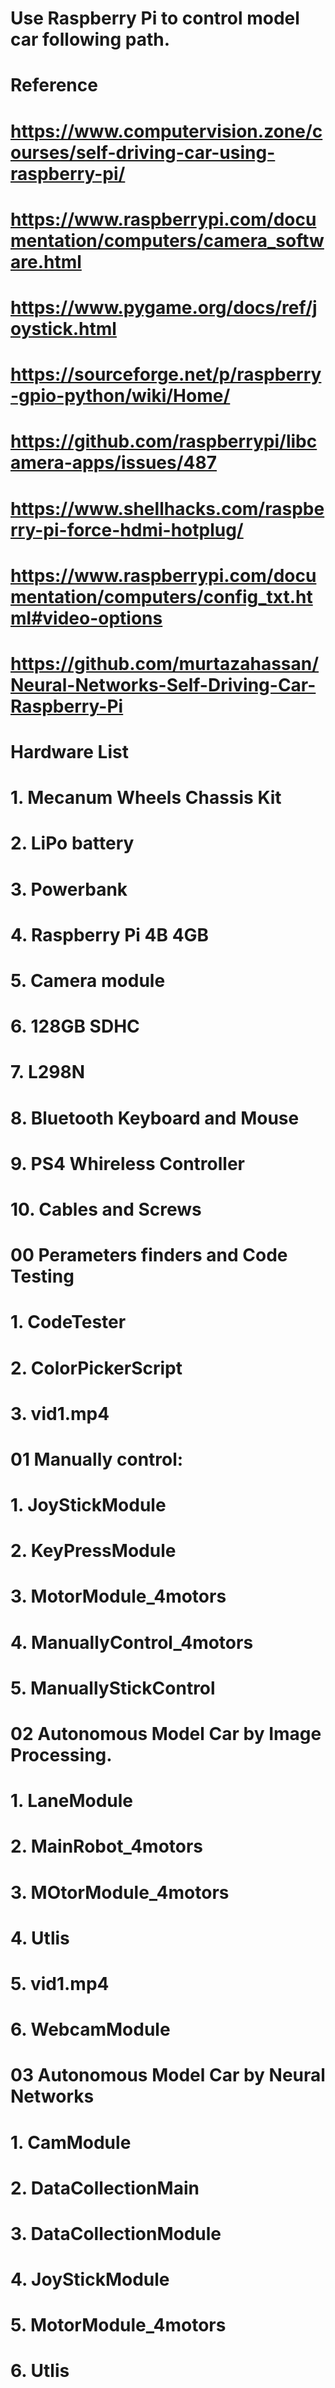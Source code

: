 # Use Raspberry Pi to control model car following path.

# Reference
# https://www.computervision.zone/courses/self-driving-car-using-raspberry-pi/
# https://www.raspberrypi.com/documentation/computers/camera_software.html
# https://www.pygame.org/docs/ref/joystick.html
# https://sourceforge.net/p/raspberry-gpio-python/wiki/Home/
# https://github.com/raspberrypi/libcamera-apps/issues/487
# https://www.shellhacks.com/raspberry-pi-force-hdmi-hotplug/
# https://www.raspberrypi.com/documentation/computers/config_txt.html#video-options
# https://github.com/murtazahassan/Neural-Networks-Self-Driving-Car-Raspberry-Pi


# Hardware List
# 1. Mecanum Wheels Chassis Kit
# 2. LiPo battery 
# 3. Powerbank 
# 4. Raspberry Pi 4B 4GB 
# 5. Camera module 
# 6. 128GB SDHC 
# 7. L298N 
# 8. Bluetooth Keyboard and Mouse 
# 9. PS4 Whireless Controller
# 10. Cables and Screws


# 00 Perameters finders and Code Testing
# 1. CodeTester
# 2. ColorPickerScript
# 3. vid1.mp4


# 01 Manually control: 
# 1. JoyStickModule 
# 2. KeyPressModule  
# 3. MotorModule_4motors 
# 4. ManuallyControl_4motors 
# 5. ManuallyStickControl


# 02 Autonomous Model Car by Image Processing.
# 1. LaneModule
# 2. MainRobot_4motors
# 3. MOtorModule_4motors
# 4. Utlis
# 5. vid1.mp4
# 6. WebcamModule



# 03 Autonomous Model Car by Neural Networks
# 1. CamModule
# 2. DataCollectionMain
# 3. DataCollectionModule
# 4. JoyStickModule
# 5. MotorModule_4motors
# 6. Utlis
